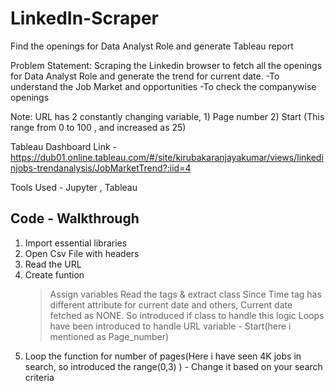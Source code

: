 # LinkedIn-Scraper
Find the openings for Data Analyst Role and generate Tableau report

Problem Statement:
Scraping the Linkedin browser to fetch all the openings for Data Analyst Role and generate the trend for current date. 
-To understand the Job Market and opportunities 
-To check the companywise openings

Note: URL has 2 constantly changing variable, 1) Page number  2) Start (This range from 0 to 100 , and increased as 25)

Tableau Dashboard Link - https://dub01.online.tableau.com/#/site/kirubakaranjayakumar/views/linkedinjobs-trendanalysis/JobMarketTrend?:iid=4

Tools Used - Jupyter , Tableau

Code - Walkthrough
----------------------
1) Import essential libraries
2) Open Csv File with headers
3) Read the URL
4) Create funtion 
    > Assign variables 
    > Read the tags & extract class
    > Since Time tag has different attribute for current date and others, Current date fetched as NONE. So introduced if class to handle this logic
    > Loops have been introduced to handle URL variable - Start(here i mentioned as Page_number)
 5) Loop the function for number of pages(Here i have seen 4K jobs in search, so introduced the range(0,3) ) - Change it based on your search criteria

